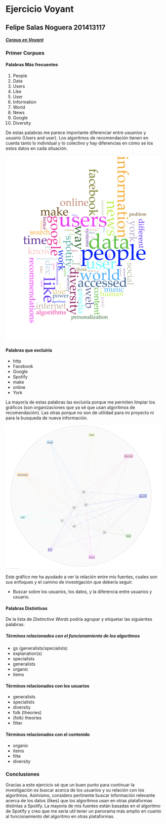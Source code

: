 # Ejercicio Voyant
## Felipe Salas Noguera 201413117

##### [Corpus en Voyant](https://voyant-tools.org/?corpus=0784602c6486c66d8231621d7e99809d&panels=cirrus,reader,trends,summary,contexts)

### Primer Corpues
#### Palabras Más frecuentes
1. People
2. Data
3. Users
4. Like
5. User
6. Information
7. World
8. News
9. Google
10. Diversity

De estas palabras me parece importante diferenciar entre *usuarios* y *usuario* (Users and user). Los algoritmos de recomendación tienen en cuenta tanto lo individual y lo colectivo y hay diferencias en cómo se los estos datos en cada situación.

![Nube de Palabras corpus1](imgs/voyant/cloud20032021.png)

#### Palabras que excluiría

* http
* Facebook
* Google
* Spotify
* make
* online
* York

La mayoría de estas palabras las excluiría porque me permiten limpiar los gráficos (son organizaciones que ya sé que usan algoritmos de recomendación). Las otras porque no son de utilidad para mi proyecto ni para la busqueda de nueva información.

![Mandala palabras más usadas](imgs/voyant/mandala20032021.png)

Este gráfico me ha ayudado a ver la relación entre mis fuentes, cuales son sus enfoques y el camino de investigación que debería seguir. 

* Buscar sobre los usuarios, los datos, y la diferencia entre usuarios y usuario.

#### Palabras Distintivas

De la lista de *Distinctive Words* podría agrupar y etiquetar las siguientes palabras:

##### Términos relacionados con el funcionamiento de los algoritmos

* gs (generalists/specialists)
* explanation(s)
* specialists
* generalists
* organic
* items

#### Términos relacionados con los usuarios

* generalists
* specialists
* diversity
* folk (theories)
* (folk) theories
* filter

#### Términos relacionados con el contenido

* organic
* items
* filte
* diversity

### Conclusiones

Gracias a este ejercicio sé que un buen punto para continuar la investigación es buscar acerca de los usuarios y su relación con los algoritmos. Asimismo, considero pertinente buscar información relevante acerca de los datos (likes) que los algoritmos usan en otras plataformas distintas a Spotify. La mayoría de mis fuentes están basadas en el algoritmo de Spotify y creo que me sería util tener un panorama más amplio en cuanto al funcionamiento del algoritmo en otras plataformas.
